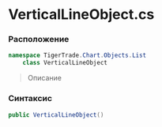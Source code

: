 
# VerticalLineObject.cs
### Расположение
```csharp
namespace TigerTrade.Chart.Objects.List  
    class VerticalLineObject
```

> Описание

### Синтаксис
```csharp
public VerticalLineObject()
```
